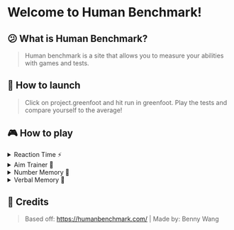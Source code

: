 # Welcome to Human Benchmark!

## 😕 What is Human Benchmark? 
> Human benchmark is a site that allows you to measure your abilities with games and tests.

## 🚀 How to launch 
> Click on project.greenfoot and hit run in greenfoot. Play the tests and compare yourself to the average!

## 🎮 How to play 
<details>
<summary>Reaction Time ⚡</summary>
<br>
You will be tested 5 times. To play, click on the screen when the screen turns green. If you click too early, click again to try again. Your score is your average reaction time.
</details>

<details>
<summary>Aim Trainer 🎯</summary>
<br>
You will be tested on how fast you it takes you to click the target 30 times. To start, click on the target to get started, then try to click the targets as fast as possible. Your score is the average time it takes to click on the target.
</details>

<details>
<summary>Number Memory 🔢</summary>
<br>
The game will display a number. Remember the number and after 5 seconds, input the number using your keyboard. Press the enter key to enter the number. Each time you get it right, the number will get bigger. Your score is the amount of digits you can remember.
</details>

<details>
<summary>Verbal Memory 📖</summary>
<br>
A word will display on the screen. If this is the first time this word has been displayed in the game, press NEW. Otherwise, press SEEN. Your score is the amount of words you get right.
</details>

## 🏢 Credits 
> Based off: https://humanbenchmark.com/ | Made by: Benny Wang